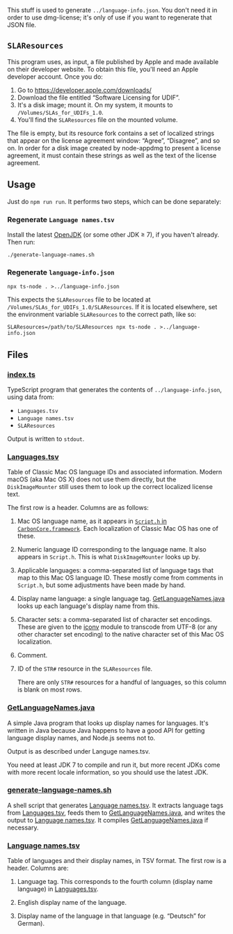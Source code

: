 This stuff is used to generate `../language-info.json`. You don't need it in order to use dmg-license; it's only of use if you want to regenerate that JSON file.

## `SLAResources`

This program uses, as input, a file published by Apple and made available on their developer website. To obtain this file, you'll need an Apple developer account. Once you do:

1. Go to <https://developer.apple.com/downloads/>
2. Download the file entitled “Software Licensing for UDIF”.
3. It's a disk image; mount it. On my system, it mounts to `/Volumes/SLAs_for_UDIFs_1.0`.
4. You'll find the `SLAResources` file on the mounted volume.

The file is empty, but its resource fork contains a set of localized strings that appear on the license agreement window: “Agree”, “Disagree”, and so on. In order for a disk image created by node-appdmg to present a license agreement, it must contain these strings as well as the text of the license agreement.

## Usage

Just do `npm run run`. It performs two steps, which can be done separately:

### Regenerate `Language names.tsv`

Install the latest [OpenJDK] (or some other JDK ≥ 7), if you haven't already. Then run:

```
./generate-language-names.sh
```

### Regenerate `language-info.json`

```
npx ts-node . >../language-info.json
```

This expects the `SLAResources` file to be located at `/Volumes/SLAs_for_UDIFs_1.0/SLAResources`. If it is located elsewhere, set the environment variable `SLAResources` to the correct path, like so:

```
SLAResources=/path/to/SLAResources npx ts-node . >../language-info.json
```

## Files

### [index.ts]

TypeScript program that generates the contents of `../language-info.json`, using data from:

* `Languages.tsv`
* `Language names.tsv`
* `SLAResources`

Output is written to `stdout`.

### [Languages.tsv]

Table of Classic Mac OS language IDs and associated information. Modern macOS (aka Mac OS X) does not use them directly, but the `DiskImageMounter` still uses them to look up the correct localized license text.

The first row is a header. Columns are as follows:

1. Mac OS language name, as it appears in [`Script.h` in `CarbonCore.framework`](https://github.com/phracker/MacOSX-SDKs/blob/master/MacOSX10.6.sdk/System/Library/Frameworks/CoreServices.framework/Versions/A/Frameworks/CarbonCore.framework/Versions/A/Headers/Script.h). Each localization of Classic Mac OS has one of these.

2. Numeric language ID corresponding to the language name. It also appears in `Script.h`. This is what `DiskImageMounter` looks up by.

3. Applicable languages: a comma-separated list of language tags that map to this Mac OS language ID. These mostly come from comments in `Script.h`, but some adjustments have been made by hand.

4. Display name language: a single language tag. [GetLanguageNames.java] looks up each language's display name from this.

5. Character sets: a comma-separated list of character set encodings. These are given to the [iconv](https://www.npmjs.com/package/iconv) module to transcode from UTF-8 (or any other character set encoding) to the native character set of this Mac OS localization.

6. Comment.

7. ID of the `STR#` resource in the `SLAResources` file.

   There are only `STR#` resources for a handful of languages, so this column is blank on most rows.

### [GetLanguageNames.java]

A simple Java program that looks up display names for languages. It's written in Java because Java happens to have a good API for getting language display names, and Node.js seems not to.

Output is as described under Languge names.tsv.

You need at least JDK 7 to compile and run it, but more recent JDKs come with more recent locale information, so you should use the latest JDK.

### [generate-language-names.sh]

A shell script that generates [Language names.tsv]. It extracts language tags from [Languages.tsv], feeds them to [GetLanguageNames.java], and writes the output to [Language names.tsv]. It compiles [GetLanguageNames.java] if necessary.

### [Language names.tsv]

Table of languages and their display names, in TSV format. The first row is a header. Columns are:

1. Language tag. This corresponds to the fourth column (display name language) in [Languages.tsv].

2. English display name of the language.

3. Display name of the language in that language (e.g. “Deutsch” for German).

[index.ts]: index.ts
[Languages.tsv]: Languages.tsv
[GetLanguageNames.java]: GetLanguageNames.java
[generate-language-names.sh]: generate-language-names.sh
[Language names.tsv]: Language%20names.tsv
[OpenJDK]: https://jdk.java.net
